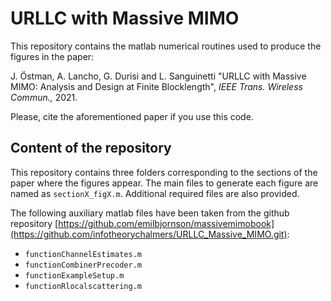 # URLLC with Massive MIMO
This repository contains the matlab numerical routines used to produce the figures in the paper:

J. Östman, A. Lancho, G. Durisi and L. Sanguinetti "URLLC with Massive MIMO: Analysis and Design at Finite Blocklength", 
 *IEEE Trans. Wireless Commun.,* 2021. 

Please, cite the aforementioned paper if you use this code. 

## Content of the repository

This repository contains three folders corresponding to the sections of the paper where the figures appear. The main files to generate each 
figure are named as `sectionX_figX.m`.  Additional required files are also provided. 

The following auxiliary matlab files have been taken from the github repository
 [https://github.com/emilbjornson/massivemimobook](https://github.com/infotheorychalmers/URLLC_Massive_MIMO.git):
  
  - `functionChannelEstimates.m`
  - `functionCombinerPrecoder.m`
  - `functionExampleSetup.m`
  - `functionRlocalscattering.m`


